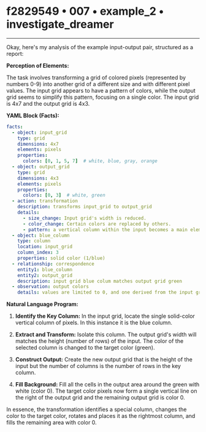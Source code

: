 # f2829549 • 007 • example_2 • investigate_dreamer

---
Okay, here's my analysis of the example input-output pair, structured as a report:

**Perception of Elements:**

The task involves transforming a grid of colored pixels (represented by numbers 0-9) into another grid of a different size and with different pixel values. The input grid appears to have a pattern of colors, while the output grid seems to simplify this pattern, focusing on a single color. The input grid is 4x7 and the output grid is 4x3.

**YAML Block (Facts):**



```yaml
facts:
  - object: input_grid
    type: grid
    dimensions: 4x7
    elements: pixels
    properties:
      colors: [0, 1, 5, 7]  # white, blue, gray, orange
  - object: output_grid
    type: grid
    dimensions: 4x3
    elements: pixels
    properties:
      colors: [0, 3]  # white, green
  - action: transformation
    description: transforms input_grid to output_grid
    details:
      - size_change: Input grid's width is reduced.
      - color_change: Certain colors are replaced by others.
      - pattern: a vertical column within the input becomes a main element of the output.
  - object: blue_column
    type: column
    location: input_grid
    column_index: 3
    properties: solid color (1/blue)
  - relationship: correspondence
    entity1: blue_column
    entity2: output_grid
    description: input grid blue colum matches output grid green
  - observation: output colors
    details: values are limited to 0, and one derived from the input grid
```



**Natural Language Program:**

1.  **Identify the Key Column:** In the input grid, locate the single solid-color vertical column of pixels. In this instance it is the blue column.

2.  **Extract and Transform:** Isolate this column. The output grid's width will matches the height (number of rows) of the input. The color of the selected column is changed to the target color (green).

3.  **Construct Output:** Create the new output grid that is the height of the input but the number of columns is the number of rows in the key column.

4.  **Fill Background:** Fill all the cells in the output area around the green with white (color 0). The target color pixels now form a single vertical line on the right of the output grid and the remaining output grid is color 0.

In essence, the transformation identifies a special column, changes the color to the target color, rotates and places it as the rightmost column, and fills the remaining area with color 0.


